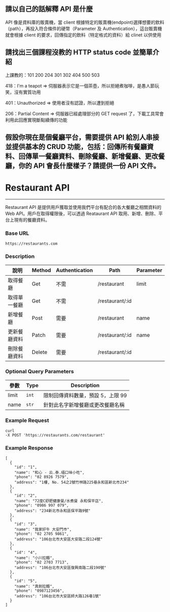 ## 請以自己的話解釋 API 是什麼

API 像是資料庫的販賣機，當 client 根據特定的販賣機(endpoint)選擇想要的飲料（path），再投入符合條件的硬幣（Parameter 及 Authentication），這台販賣機就會根據 client 的要求，回傳指定的飲料（特定格式的資料）給 clinet 以供使用

## 請找出三個課程沒教的 HTTP status code 並簡單介紹

上課教的：101 200 204 301 302 404 500 503


418：I'm a teapot => 伺服器表示它是一個茶壺，所以拒絕煮咖啡，是愚人節玩笑，沒有實質功用

401：Unauthorized => 使用者沒有認證，所以遭到拒絕

206：Partial Content => 伺服器已經處理部分的 GET request 了，下載工具常會利用此回應實現斷點續傳的功能 

## 假設你現在是個餐廳平台，需要提供 API 給別人串接並提供基本的 CRUD 功能，包括：回傳所有餐廳資料、回傳單一餐廳資料、刪除餐廳、新增餐廳、更改餐廳，你的 API 會長什麼樣子？請提供一份 API 文件。

# Restaurant API
---
Restaurant API 是提供用戶獲取並使用我們平台有配合的各大餐廳之相關資料的 Web API。用戶在取得權限後，可以透過 Reataurant API 取用、新增、刪除、平台上現有的餐廳資料。
### Base URL
``` https://restaurants.com ```
### Description

| 說明         | Method | Authentication | Path            | Parameter |
| ------------ | ------ | -------------- | --------------- | --------- |
| 取得餐廳     | Get    | 不需           | /restaurant     | limit     |
| 取得單一餐廳 | Get    | 不需           | /restaurant/:id |           |
| 新增餐廳     | Post   | 需要           | /restaurant     | name      |
| 更新餐廳資料 | Patch  | 需要           | /restaurant/:id | name      |
| 刪除餐廳資料 | Delete | 需要           | /restaurant/:id |           |

### Optional Query Parameters
| 參數  | Type      | Description                       |
| ----- | --------- | --------------------------------- |
| limit | ```int``` | 限制回傳資料數量，預設 5，上限 99 |
| name  | ```str``` | 針對此名字新增餐廳或更改餐廳名稱  |

### Example Request
```
curl 
-X POST 'https://restaurants.com/restaurant'
```
### Example Response
```
[
  {
    "id": "1",
    "name": "和心 - 云.泰.缅口味小吃",
    "phone": "02 8926 7579",
    "address": "1樓, No. 54之2號竹林路225巷永和區新北市234"
  },
  {
    "id": "2",
    "name": "72度C舒肥健康餐/水煮餐 永和保平店",
    "phone": "0986 997 079",
    "address": "234新北市永和區保平路9號"
  },
  {
    "id": "3",
    "name": "我家好牛 大安門巿",
    "phone": "02 2705 9861",
    "address": "106台北市大安區大安路二段124號"
  },
  {
    "id": "4",
    "name": "小川拉麵",
    "phone": "02 2703 7713",
    "address": "106台北市大安區復興南路二段190號"
  },
  {
    "id": "5",
    "name": "真劍拉麵",
    "phone": "0987123456",
    "address": "106台北市大安區師大路126巷1號"
  }
]
```




